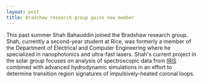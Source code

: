 ```yaml
---
layout: post
title: Bradshaw research group gains new member
---
```

This past summer Shah Bahauddin joined the Bradshaw research group. Shah, currently a second-year student at Rice, was formerly a member of the Department of Electrical and Computer Engineering where he specialized in nanophotonics and ultra-fast lasers. Shah's current project in the solar group focuses on analysis of spectroscopic data from [IRIS](http://iris.lmsal.com/index.html) combined with advanced hydrodynamic simulations in an effort to determine transition region signatures of impulsively-heated coronal loops.
